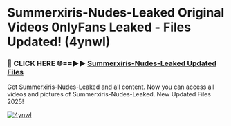 # Summerxiris-Nudes-Leaked Original Videos 0nlyFans Leaked - Files Updated! (4ynwl)

<h3>🔴 CLICK HERE 🌐==►► <a href="https://tinyurl.com/4mcuefdz" rel="nofollow">Summerxiris-Nudes-Leaked Updated Files</a></h3>

Get Summerxiris-Nudes-Leaked and all content. Now you can access all videos and pictures of Summerxiris-Nudes-Leaked. New Updated Files 2025!

[![4ynwl](https://i.imgur.com/StAQSOY.gif)](https://tinyurl.com/4mcuefdz)

